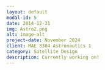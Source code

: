 ```yaml
---
layout: default
modal-id: 5
date: 2014-12-31
img: Astro2.png
alt: image-alt
project-date: November 2024
client: MAE 3304 Astronautics 1
category: Satellite Design
description: Currently working on!
---
```

